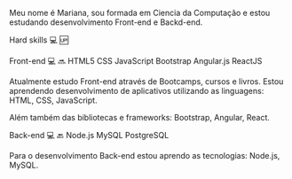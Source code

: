 Meu nome é Mariana, sou formada em Ciencia da Computação e estou estudando desenvolvimento Front-end e Backd-end.

Hard skills 💻 🆙

Front-end 💻 🔜 HTML5 CSS JavaScript Bootstrap Angular.js ReactJS

Atualmente estudo Front-end através de Bootcamps, cursos e livros. Estou aprendendo desenvolvimento de aplicativos utilizando as linguagens: HTML, CSS, JavaScript.

Além também das bibliotecas e frameworks: Bootstrap, Angular, React.

Back-end 💻 🔙  Node.js MySQL PostgreSQL

Para o desenvolvimento Back-end estou aprendo as tecnologias:  Node.js, MySQL.
